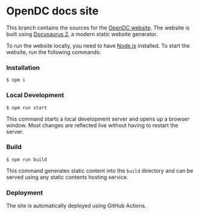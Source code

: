 # OpenDC docs site

This branch contains the sources for the [OpenDC website](https://opendc.org). The website is built
using [Docusaurus 2](https://docusaurus.io/), a modern static website generator.

To run the website locally, you need to have [Node.js](https://nodejs.org/en/) installed.
To start the website, run the following commands:

### Installation

```
$ npm i
```

### Local Development

```
$ npm run start
```

This command starts a local development server and opens up a browser window. Most changes are reflected live without having to restart the server.

### Build

```
$ npm run build
```

This command generates static content into the `build` directory and can be served using any static contents hosting service.

### Deployment

The site is automatically deployed using GitHub Actions.
